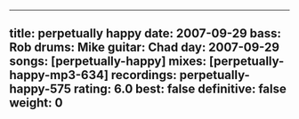 
---
title: perpetually happy
date: 2007-09-29
bass:	Rob
drums:	Mike
guitar:	Chad
day: 2007-09-29
songs: [perpetually-happy]
mixes: [perpetually-happy-mp3-634]
recordings: perpetually-happy-575
rating: 6.0
best: false
definitive: false
weight: 0
---
